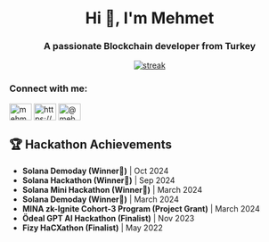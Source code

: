 <h1 align="center">Hi 👋, I'm Mehmet</h1>
<h3 align="center">A passionate Blockchain developer from Turkey</h3>

<p align="center">
  <a href="https://github.com/mehmethayirli">
<img title="stats" alt="streak" src="https://github-readme-streak-stats.herokuapp.com/?user=virjilakrum&theme=dark&hide_border=true&stroke=f53b3b"/>
</a> 
</p>

<h3 align="left">Connect with me:</h3>
<p align="left">
<a href="https://twitter.com/mehmetzsche" target="blank"><img align="center" src="https://raw.githubusercontent.com/rahuldkjain/github-profile-readme-generator/master/src/images/icons/Social/twitter.svg" alt="mehmetzsche" height="30" width="40" /></a>
<a href="https://www.linkedin.com/in/mehmethayirli/" target="blank"><img align="center" src="https://raw.githubusercontent.com/rahuldkjain/github-profile-readme-generator/master/src/images/icons/Social/linked-in-alt.svg" alt="https://www.linkedin.com/in/mehmethayirli/" height="30" width="40" /></a>
<a href="https://medium.com/@mehmethayirli0" target="blank"><img align="center" src="https://raw.githubusercontent.com/rahuldkjain/github-profile-readme-generator/master/src/images/icons/Social/medium.svg" alt="@mehmethayirli0" height="30" width="40" /></a>
</p>

## 🏆 Hackathon Achievements

- **Solana Demoday (Winner🥉)** | Oct 2024
- **Solana Hackathon (Winner🥇)** | Sep 2024
- **Solana Mini Hackathon (Winner🥇)** | March 2024
- **Solana Demoday (Winner🥈)** | March 2024
- **MINA zk-Ignite Cohort-3 Program (Project Grant)** | March 2024
- **Ödeal GPT AI Hackathon (Finalist)** | Nov 2023
- **Fizy HaCXathon (Finalist)** | May 2022
